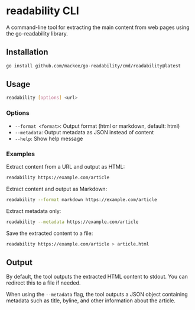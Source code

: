 # readability CLI

A command-line tool for extracting the main content from web pages using the go-readability library.

## Installation

```bash
go install github.com/mackee/go-readability/cmd/readability@latest
```

## Usage

```bash
readability [options] <url>
```

### Options

- `--format <format>`: Output format (html or markdown, default: html)
- `--metadata`: Output metadata as JSON instead of content
- `--help`: Show help message

### Examples

Extract content from a URL and output as HTML:
```bash
readability https://example.com/article
```

Extract content and output as Markdown:
```bash
readability --format markdown https://example.com/article
```

Extract metadata only:
```bash
readability --metadata https://example.com/article
```

Save the extracted content to a file:
```bash
readability https://example.com/article > article.html
```

## Output

By default, the tool outputs the extracted HTML content to stdout. You can redirect this to a file if needed.

When using the `--metadata` flag, the tool outputs a JSON object containing metadata such as title, byline, and other information about the article.
